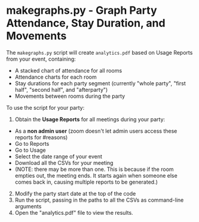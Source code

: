 # makegraphs.py - Graph Party Attendance, Stay Duration, and Movements

The `makegraphs.py` script will create `analytics.pdf` based on Usage Reports from your event, containing:

- A stacked chart of attendance for all rooms
- Attendance charts for each room
- Stay durations for each party segment (currently "whole party", "first half", "second half", and "afterparty")
- Movements between rooms during the party

To use the script for your party:

1. Obtain the **Usage Reports** for all meetings during your party:
  - As a **non admin user** (zoom doesn't let admin users access these reports for #reasons)
  - Go to Reports
  - Go to Usage
  - Select the date range of your event
  - Download all the CSVs for your meeting
  - (NOTE: there may be more than one. This is because if the room empties out, the meeting ends. It starts again when someone else comes back in, causing multiple reports to be generated.)
2. Modify the party start date at the top of the code
3. Run the script, passing in the paths to all the CSVs as command-line arguments
4. Open the "analytics.pdf" file to view the results.